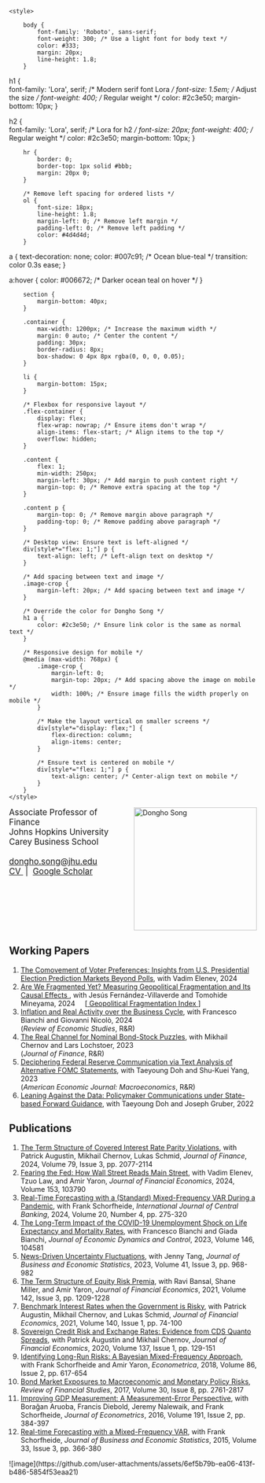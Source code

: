 <head>
    <!-- Importing Google Fonts -->
    <link href="https://fonts.googleapis.com/css2?family=Poppins:wght@300;400&family=Roboto:wght@300;400&display=swap" rel="stylesheet">

    <style>

        body {
            font-family: 'Roboto', sans-serif;
            font-weight: 300; /* Use a light font for body text */
            color: #333;
            margin: 20px;
            line-height: 1.8;
        }

h1 {   
    font-family: 'Lora', serif; /* Modern serif font Lora */
    font-size: 1.5em; /* Adjust the size */
    font-weight: 400; /* Regular weight */
    color: #2c3e50;
    margin-bottom: 10px;
}

h2 {   
    font-family: 'Lora', serif; /* Lora for h2 */
    font-size: 20px;
    font-weight: 400; /* Regular weight */
    color: #2c3e50;
    margin-bottom: 10px;
}

        hr {
            border: 0;
            border-top: 1px solid #bbb;
            margin: 20px 0;
        }

        /* Remove left spacing for ordered lists */
        ol {
            font-size: 18px;
            line-height: 1.8;
            margin-left: 0; /* Remove left margin */
            padding-left: 0; /* Remove left padding */
            color: #4d4d4d;
        }

a {
    text-decoration: none;
    color: #007c91; /* Ocean blue-teal */
    transition: color 0.3s ease;
}

a:hover {
    color: #006672; /* Darker ocean teal on hover */
}

        section {
            margin-bottom: 40px;
        }

        .container {
            max-width: 1200px; /* Increase the maximum width */
            margin: 0 auto; /* Center the content */
            padding: 30px;
            border-radius: 8px;
            box-shadow: 0 4px 8px rgba(0, 0, 0, 0.05);
        }

        li {
            margin-bottom: 15px;
        }

        /* Flexbox for responsive layout */
        .flex-container {
            display: flex;
            flex-wrap: nowrap; /* Ensure items don't wrap */
            align-items: flex-start; /* Align items to the top */
            overflow: hidden;
        }

        .content {
            flex: 1;
            min-width: 250px;
            margin-left: 30px; /* Add margin to push content right */
            margin-top: 0; /* Remove extra spacing at the top */
        }

        .content p {
            margin-top: 0; /* Remove margin above paragraph */
            padding-top: 0; /* Remove padding above paragraph */
        }

        /* Desktop view: Ensure text is left-aligned */
        div[style*="flex: 1;"] p {
            text-align: left; /* Left-align text on desktop */
        }

        /* Add spacing between text and image */
        .image-crop {
            margin-left: 20px; /* Add spacing between text and image */
        }

        /* Override the color for Dongho Song */
        h1 a {
            color: #2c3e50; /* Ensure link color is the same as normal text */
        }

        /* Responsive design for mobile */
        @media (max-width: 768px) {
            .image-crop {
                margin-left: 0;
                margin-top: 20px; /* Add spacing above the image on mobile */
                width: 100%; /* Ensure image fills the width properly on mobile */
            }

            /* Make the layout vertical on smaller screens */
            div[style*="display: flex;"] {
                flex-direction: column;
                align-items: center;
            }

            /* Ensure text is centered on mobile */
            div[style*="flex: 1;"] p {
                text-align: center; /* Center-align text on mobile */
            }
        }
    </style>
</head>

<div style="display: flex; align-items: flex-start; justify-content: space-between; gap: 20px; flex-wrap: wrap;">
    <div style="flex: 1; min-width: 200px;">
        <p style="margin: 0; padding: 0; font-size: 1.2em; text-align: left;">
            Associate Professor of Finance<br>
            Johns Hopkins University<br>
            Carey Business School<br>
        </p>
        <p style="margin-top: 20px; font-size: 1.2em; text-align: left;">
            <!-- Email first -->
            <a href="mailto:dongho.song@jhu.edu">
                dongho.song@jhu.edu
            </a>
            <br>
            <!-- CV link second -->
            <a href="https://www.dropbox.com/scl/fi/24w0wsai88q1725l73xho/DonghoSong-CV.pdf?rlkey=vfe2hbq6pua4apthvi3whmtwy&st=bf0i2ug0&dl=0" target="_blank">
                <i class="fas fa-envelope"></i> CV
            </a>
            &nbsp;|&nbsp;
            <!-- Google Scholar link third -->
            <a href="https://scholar.google.com/citations?user=z9TGeXYAAAAJ&hl=en" target="_blank">
                <i class="fas fa-graduation-cap"></i> Google Scholar
            </a>
        </p>
    </div>
    <div class="image-crop" style="flex-shrink: 0;">
        <!-- Adjust image size -->
        <img src="https://raw.githubusercontent.com/dsong14/dsong14.github.io/main/dsong.jpg" alt="Dongho Song" style="width: 250px; max-width: 100%; height: auto;">
    </div>
</div>



<h2>Working Papers</h2>

<ol>
    <li>
        <a href="https://www.dropbox.com/scl/fi/q9t99q4q7p9jei6fxkfqm/election_draft_es.pdf?rlkey=u5mazbch5zv6bp2kkm76e6m46&st=2xa6n46k&dl=0" target="_blank" rel="noopener noreferrer">The Comovement of Voter Preferences: Insights from U.S. Presidential Election Prediction Markets Beyond Polls</a>, 
        with Vadim Elenev, 2024
    </li>
    <li>
<a href="https://www.dropbox.com/scl/fi/4w9etfnrgrrnqvw48odaw/Fragmentation.pdf?rlkey=daw0sywgctbqy1olip9cd14ox&st=z89i156x&dl=0" target="_blank" rel="noopener noreferrer">
    Are We Fragmented Yet? Measuring Geopolitical Fragmentation and Its Causal Effects
</a>, with Jesús Fernández-Villaverde and Tomohide Mineyama, 2024 &nbsp; &nbsp; 
    [<a href="https://www.dropbox.com/scl/fi/he6faychjg86negnepcg8/fragmentation-index.xlsx?rlkey=fkzmpg116sq5qtb9gvbqccoq4&st=thj6pxxr&dl=0" target="_blank" rel="noopener noreferrer">
    Geopolitical Fragmentation Index
</a>]
    </li>
    <li>
        <a href="https://www.dropbox.com/scl/fi/ucsqyoeh1x8i8kbfz8de8/BianchiNicoloSong_inflation_bc_Full_paper.pdf?rlkey=p2sftb0qzqvtk6ln18ozxg9b3&st=fbthgd5r&dl=0" target="_blank" rel="noopener noreferrer">Inflation and Real Activity over the Business Cycle</a>, 
        with Francesco Bianchi and Giovanni Nicolò, 2024
        <br>(<em>Review of Economic Studies</em>, R&R)
    </li>
    <li>
        <a href="https://www.dropbox.com/scl/fi/08waf5zhfg8iagvuo9jxw/CLS_COV_latest.pdf?rlkey=sl6tkvktg9aq3hkfgicjcr6ef&st=4s91sp41&dl=0" target="_blank" rel="noopener noreferrer">The Real Channel for Nominal Bond-Stock Puzzles</a>, 
        with Mikhail Chernov and Lars Lochstoer, 2023
        <br>(<em>Journal of Finance</em>, R&R)
    </li>
    <li>
        <a href="https://www.dropbox.com/scl/fi/71k2dtgutklgneydktr2k/draft_DSY2023_latest.pdf?rlkey=mcnqtsr517t83j2zop8fg4sy5&st=m3fu1yug&dl=0" target="_blank" rel="noopener noreferrer">Deciphering Federal Reserve Communication via Text Analysis of Alternative FOMC Statements</a>, 
        with Taeyoung Doh and Shu-Kuei Yang, 2023
        <br>(<em>American Economic Journal: Macroeconomics</em>, R&R)
    </li>
    <li>
        <a href="https://www.dropbox.com/scl/fi/6viaoh5c6by29tiqslpl3/DGS_draft_latest_RWP.pdf?rlkey=qjfe1djr28i76rahl9eujhohl&st=bh45y0d0&dl=0" target="_blank" rel="noopener noreferrer">Leaning Against the Data: Policymaker Communications under State-based Forward Guidance</a>, 
        with Taeyoung Doh and Joseph Gruber, 2022
    </li>
</ol>


<h2>Publications</h2>

<ol>
    <li>
        <a href="https://onlinelibrary.wiley.com/doi/full/10.1111/jofi.13336" target="_blank" rel="noopener noreferrer">The Term Structure of Covered Interest Rate Parity Violations</a>, 
        with Patrick Augustin, Mikhail Chernov, Lukas Schmid, 
        <em>Journal of Finance</em>, 2024, Volume 79, Issue 3, pp. 2077-2114 
    </li>
    <li>
        <a href="https://www.sciencedirect.com/science/article/abs/pii/S0304405X24000138" target="_blank" rel="noopener noreferrer">Fearing the Fed: How Wall Street Reads Main Street</a>, 
        with Vadim Elenev, Tzuo Law, and Amir Yaron, 
        <em>Journal of Financial Economics</em>, 2024, Volume 153, 103790 
    </li>
    <li>
        <a href="https://www.ijcb.org/journal/ijcb24q4a5.pdf" target="_blank" rel="noopener noreferrer">Real-Time Forecasting with a (Standard) Mixed-Frequency VAR During a Pandemic</a>, 
        with Frank Schorfheide, 
        <em>International Journal of Central Banking</em>, 2024, Volume 20, Number 4, pp. 275-320 
    </li>
    <li>
        <a href="https://www.sciencedirect.com/science/article/pii/S0165188922002846" target="_blank" rel="noopener noreferrer">The Long-Term Impact of the COVID-19 Unemployment Shock on Life Expectancy and Mortality Rates</a>, 
        with Francesco Bianchi and Giada Bianchi, 
        <em>Journal of Economic Dynamics and Control</em>, 2023, Volume 146, 104581 
    </li>
    <li>
        <a href="https://www.tandfonline.com/doi/full/10.1080/07350015.2022.2097912?journalCode=ubes20" target="_blank" rel="noopener noreferrer">News-Driven Uncertainty Fluctuations</a>, 
        with Jenny Tang, 
        <em>Journal of Business and Economic Statistics</em>, 2023, Volume 41, Issue 3, pp. 968-982 
    </li>
    <li>
        <a href="https://www.sciencedirect.com/science/article/pii/S0304405X21002361?via%3Dihub" target="_blank" rel="noopener noreferrer">The Term Structure of Equity Risk Premia</a>, 
        with Ravi Bansal, Shane Miller, and Amir Yaron, 
        <em>Journal of Financial Economics</em>, 2021, Volume 142, Issue 3, pp. 1209-1228 
    </li>
    <li>
        <a href="https://www.sciencedirect.com/science/article/pii/S0304405X20302841" target="_blank" rel="noopener noreferrer">Benchmark Interest Rates when the Government is Risky</a>, 
        with Patrick Augustin, Mikhail Chernov, and Lukas Schmid, 
        <em>Journal of Financial Economics</em>, 2021, Volume 140, Issue 1, pp. 74-100 
    </li>
    <li>
        <a href="https://www.sciencedirect.com/science/article/abs/pii/S0304405X19302922?via%3Dihub" target="_blank" rel="noopener noreferrer">Sovereign Credit Risk and Exchange Rates: Evidence from CDS Quanto Spreads</a>, 
        with Patrick Augustin and Mikhail Chernov, 
        <em>Journal of Financial Economics</em>, 2020, Volume 137, Issue 1, pp. 129-151 
    </li>
    <li>
        <a href="https://onlinelibrary.wiley.com/doi/abs/10.3982/ECTA14308" target="_blank" rel="noopener noreferrer">Identifying Long-Run Risks: A Bayesian Mixed-Frequency Approach</a>, 
        with Frank Schorfheide and Amir Yaron, 
        <em>Econometrica</em>, 2018, Volume 86, Issue 2, pp. 617-654 
    </li>
    <li>
        <a href="https://academic.oup.com/rfs/article/30/8/2761/3788530" target="_blank" rel="noopener noreferrer">Bond Market Exposures to Macroeconomic and Monetary Policy Risks</a>, 
        <em>Review of Financial Studies</em>, 2017, Volume 30, Issue 8, pp. 2761-2817 
    </li>
    <li>
        <a href="https://www.sciencedirect.com/science/article/abs/pii/S0304407615002857" target="_blank" rel="noopener noreferrer">Improving GDP Measurement: A Measurement-Error Perspective</a>, 
        with Borağan Aruoba, Francis Diebold, Jeremy Nalewaik, and Frank Schorfheide, 
        <em>Journal of Econometrics</em>, 2016, Volume 191, Issue 2, pp. 384-397 
    </li>
    <li>
        <a href="https://www.tandfonline.com/doi/abs/10.1080/07350015.2014.954707" target="_blank" rel="noopener noreferrer">Real-time Forecasting with a Mixed-Frequency VAR</a>, 
        with Frank Schorfheide, 
        <em>Journal of Business and Economic Statistics</em>, 2015, Volume 33, Issue 3, pp. 366-380 
    </li>
</ol>
![image](https://github.com/user-attachments/assets/6ef5b79b-ea06-413f-b486-5854f53eaa21)
